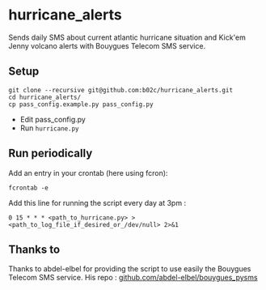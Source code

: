 # hurricane_alerts
Sends daily SMS about current atlantic hurricane situation and Kick'em Jenny volcano alerts with Bouygues Telecom SMS service.

## Setup
```
git clone --recursive git@github.com:b02c/hurricane_alerts.git
cd hurricane_alerts/
cp pass_config.example.py pass_config.py
```
* Edit pass_config.py
* Run `hurricane.py`

## Run periodically
Add an entry in your crontab (here using fcron):
```
fcrontab -e
```
Add this line for running the script every day at 3pm :
```
0 15 * * * <path_to_hurricane.py> > <path_to_log_file_if_desired_or_/dev/null> 2>&1
```

## Thanks to
Thanks to abdel-elbel for providing the script to use easily the Bouygues Telecom SMS service. His repo : [github.com/abdel-elbel/bouygues_pysms](https://github.com/abdel-elbel/bouygues_pysms)
